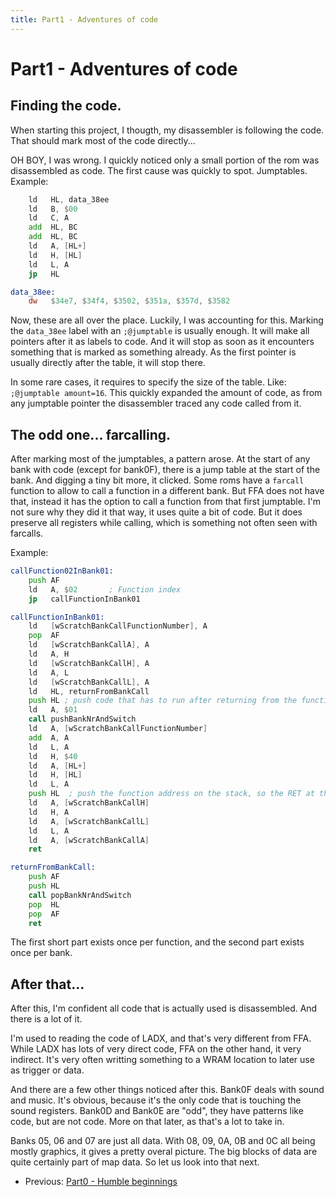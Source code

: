 ```yaml
---
title: Part1 - Adventures of code
---
```


# Part1 - Adventures of code

## Finding the code.

When starting this project, I thougth, my disassembler is following the code. That should mark most of the code directly...

OH BOY, I was wrong. I quickly noticed only a small portion of the rom was disassembled as code. The first cause was quickly to spot. Jumptables. Example:

```asm
    ld   HL, data_38ee
    ld   B, $00
    ld   C, A
    add  HL, BC
    add  HL, BC
    ld   A, [HL+]
    ld   H, [HL]
    ld   L, A
    jp   HL

data_38ee:
    dw   $34e7, $34f4, $3502, $351a, $357d, $3582
```

Now, these are all over the place. Luckily, I was accounting for this. Marking the `data_38ee` label with an `;@jumptable` is usually enough.
It will make all pointers after it as labels to code. And it will stop as soon as it encounters something that is marked as something already.
As the first pointer is usually directly after the table, it will stop there.

In some rare cases, it requires to specify the size of the table. Like: `;@jumptable amount=16`. This quickly expanded the amount of code,
as from any jumptable pointer the disassembler traced any code called from it.

## The odd one... farcalling.

After marking most of the jumptables, a pattern arose. At the start of any bank with code (except for bank0F), there is a jump table at the start of the bank.
And digging a tiny bit more, it clicked. Some roms have a `farcall` function to allow to call a function in a different bank. But FFA does not have that, instead
it has the option to call a function from that first jumptable. I'm not sure why they did it that way, it uses quite a bit of code. But it does preserve all
registers while calling, which is something not often seen with farcalls.

Example:
```asm
callFunction02InBank01:
    push AF
    ld   A, $02       ; Function index
    jp   callFunctionInBank01

callFunctionInBank01:
    ld   [wScratchBankCallFunctionNumber], A
    pop  AF
    ld   [wScratchBankCallA], A
    ld   A, H
    ld   [wScratchBankCallH], A
    ld   A, L
    ld   [wScratchBankCallL], A
    ld   HL, returnFromBankCall
    push HL ; push code that has to run after returning from the function, which will restore the bank
    ld   A, $01
    call pushBankNrAndSwitch
    ld   A, [wScratchBankCallFunctionNumber]
    add  A, A
    ld   L, A
    ld   H, $40
    ld   A, [HL+]
    ld   H, [HL]
    ld   L, A
    push HL  ; push the function address on the stack, so the RET at the end will goto it
    ld   A, [wScratchBankCallH]
    ld   H, A
    ld   A, [wScratchBankCallL]
    ld   L, A
    ld   A, [wScratchBankCallA]
    ret

returnFromBankCall:
    push AF
    push HL
    call popBankNrAndSwitch
    pop  HL
    pop  AF
    ret
```

The first short part exists once per function, and the second part exists once per bank.

## After that...

After this, I'm confident all code that is actually used is disassembled. And there is a lot of it.

I'm used to reading the code of LADX, and that's very different from FFA. While LADX has lots of very direct code,
FFA on the other hand, it very indirect. It's very often writting something to a WRAM location to later use as trigger or data.

And there are a few other things noticed after this. Bank0F deals with sound and music. It's obvious, because it's the only code that is touching
the sound registers. Bank0D and Bank0E are "odd", they have patterns like code, but are not code. More on that later, as that's a lot to take in.

Banks 05, 06 and 07 are just all data. With 08, 09, 0A, 0B and 0C all being mostly graphics, it gives a pretty overal picture.
The big blocks of data are quite certainly part of map data. So let us look into that next.

* Previous: [Part0 - Humble beginnings](part0)
